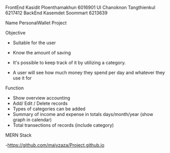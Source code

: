 FrontEnd Kasidit Ploenthamakhun 6016901
UI Chanoknon Tangthienkul 6217412
BackEnd Kasemdet Soommart 6213639

Name PersonalWallet Project

Objective
- Suitable for the user
- Know the amount of saving
- It's possible to keep track of it
  by utilizing a category.

- A user will see how much
  money they spend per day and
  whatever they use it for

Function
- Show overview accounting
- Add/ Edit / Delete records
- Types of categories can be added
- Summary of income and expense in totals days/month/year (show graph in calendar)
- Total transections of records (include category)

MERN Stack

-https://github.com/maiyzaza/Project.github.io
